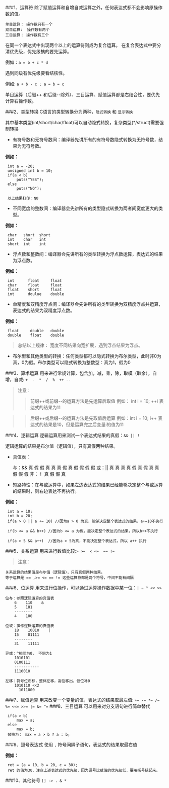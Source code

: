 ###1、运算符
除了赋值运算和自增自减运算之外，任何表达式都不会影响原操作数的值。

    单目运算： 操作数只有一个
    双目运算:  操作数有两个
    三目运算： 操作数有三个
    
在同一个表达式中出现两个以上的运算符则成为复合运算。
在复合表达式中要分清优先级，优先级搞的要先运算。

例如：`a = b + c * d`

遇到同级有优先级要看结核性。

例如: `a + b - c ; a = b = c `

单目运算（后缀++ 和后缀--除外）、三目运算、赋值运算都是右结合性，要优先计算右操作数。


###2、类型转换
C语言的类型转换分为两种，`隐式转换` 和 `显示转换`

其中基本类型(int/short/char/float)可以自动隐式转换，复杂类型(*/struct)需要强制转换

 - 有符号数和无符号数间：编译器先讲所有的有符号数隐式转换为无符号数，结果为无符号数。
 
 **例如：**

          
     int a = -20;
     unsigned int b = 10;
     if(a < b)
         puts("YES");
     else
         puts("NO");
         
     以上结果打印：NO
 
 - 不同宽度的整数间：编译器会先讲所有的类型隐式转换为两者间宽度更大的类型。
 
 **例如：**
 
 
     char   short  short
     int    char   int 
     short  int    int 
 
 - 浮点数和整数间：编译器会先讲所有的类型转换为浮点数运算，表达式的结果为浮点数。
 
 **例如：**
 
     
     int      float     float
     char     float     float
     float    short     float
     int      doulue    double
     
 - 单精度和双精度浮点间：编译器会先讲所有的类型转换为双精度浮点并运算，表达式的结果为双精度浮点数。
 
 **例如：**
 
 
     float     double   double
     double    float    double
     
 >总结以上规律： 宽度不同结果向宽扩展，遇到浮点结果为浮点。
          
 - 布尔型和其他类型的转换：任何类型都可以隐式转换为布尔类型，此时非0为真，0为假。布尔类型可以隐式转换为整数型：真为1，假为0
 
###3、算术运算
 用来进行常规计算，包含加，减，乘，除，取模（取余），自增，自减: `+  -  *  /  %  ++ --`
 
 >注意：
 >>前缀++或前缀--的运算方法是先运算后取值
     例如： int  i = 10;  ++i 表达式的结果为11
   
 >              
 >>后缀++或后缀--的运算方法是先取值后运算
     例如：int i = 10; i++ 表达式的结果是10，但是运算完之后变量i的值为11
     
###4、逻辑运算
 逻辑运算用来测试一个表达式结果的真假：`&& || !`
 
 逻辑运算的结果是布尔值（逻辑值），只有真假两种结果。
 
 - 真值表：
 
     
     与：&&
         真    假    假
         真    真    真
         假    真    假
         假    假    假
     或：||
         真    真    真
         真    假    真
         假    真    真
         假    假    假
     非：！
         真    假
         假    真
- 短路特性：在与或运算中，如果左边表达式的结果已经能够决定整个与或运算的结果时，则右边表达不再执行。
 
 **例如：**
 
 
     int a = 10;
     int b = 20;
     if(a > 0 || a += 10) //因为a > 0 为真，能够决定整个表达式的结果，a+=10不执行
     
     if(b <= a && b++) //因为b <= a 为假，能决定整个表达式的结果，所以b++不执行
     
     if(a > 5 && a++)  //因为a > 5为真，不能决定整个表达式，所以 a++ 执行
     
 ###5、关系运算
 用来进行数值比较:`> >=  < <=  == !=`
>注意：

    关系运算的结果值是布尔值（逻辑值），只有真假两种结果。
    等于运算是 == ,>= <= == != 这些运算符都是两个符号，中间不能有间隔

 ###6、位运算
 用来进行位操作，可以通过运算操作数据中某一位：`| ~ ^ << >>`
     
    位与：参照逻辑运算的真值表
        6    110    &
        5    101    
        --------
        4    100
         
    位或：操作逻辑运算的真值表
        18    10010    |
        15    01111
        --------
        31    11111
    
    异或：^相同为0， 不同为1
        1010101
        0100111
        -----------
        1110010
    
    左移：符号位布标，整体左移，高位移出，低位补0
        1010110 <<2
          1011000     
          
 ###7、赋值运算
 用来改变一个变量的值，表达式的结果取最左值: `+= -= *= /= %= <<= >>= |= &= ^=`
 ###8、三目运算
 可以用来对分支语句进行简单替代
 
     if(a > b)
         max = a;
     else
         max = b;
     替换为： max = a > b ? a : b;
     
 ###9、逗号表达式
 使用 `,` 符号间隔子语句，表达式的结果取最右值
 
  **例如：**
 
     ret = (a = 10, b = 20, c = 30);
     ret 的值为30，注意上述表达式的优先级，因为逗号比赋值的优先级低，要用括号括起来。
 ###10、其他符号
 `[] -> . & *`